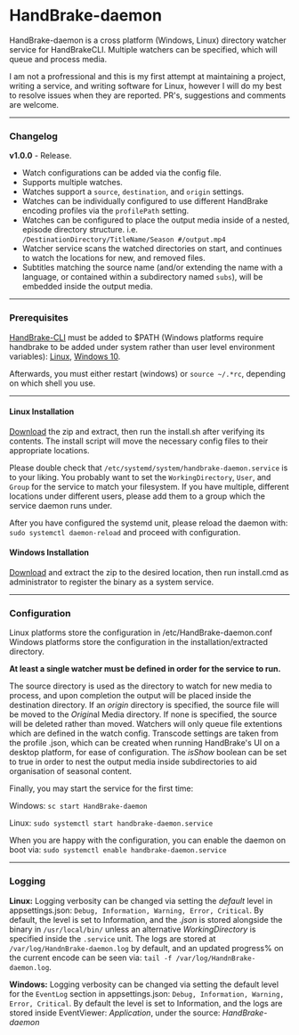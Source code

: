 ﻿# HandBrake-daemon

HandBrake-daemon is a cross platform (Windows, Linux) directory watcher service for HandBrakeCLI. Multiple watchers can be specified, which will queue and process media.

I am not a profressional and this is my first attempt at maintaining a project, writing a service, and writing software for Linux, however I will do my best to resolve issues when they are reported. PR's, suggestions and comments are welcome.

***
### Changelog

**v1.0.0** - Release.
* Watch configurations can be added via the config file.
* Supports multiple watches.
* Watches support a `source`, `destination`, and `origin` settings.
* Watches can be individually configured to use different HandBrake encoding profiles via the `profilePath` setting.
* Watches can be configured to place the output media inside of a nested, episode directory structure. i.e. `/DestinationDirectory/TitleName/Season #/output.mp4`
* Watcher service scans the watched directories on start, and continues to watch the locations for new, and removed files.
* Subtitles matching the source name (and/or extending the name with a language, or contained within a subdirectory named `subs`), will be embedded inside the output media.
***
### Prerequisites
[HandBrake-CLI](https://handbrake.fr/downloads2.php) must be added to $PATH (Windows platforms require handbrake to be added under system rather than user level environment variables): [Linux](https://opensource.com/article/17/6/set-path-linux), [Windows 10](https://www.architectryan.com/2018/03/17/add-to-the-path-on-windows-10/).

Afterwards, you must either restart (windows) or `source ~/.*rc`, depending on which shell you use.

***
#### Linux Installation
[Download]() the zip and extract, then run the install.sh after verifying its contents. The install script will move the necessary config files to their appropriate locations.

Please double check that `/etc/systemd/system/handbrake-daemon.service` is to your liking. You probably want to set the `WorkingDirectory`, `User`, and `Group` for the service to match your filesystem.
If you have multiple, different locations under different users, please add them to a group which the service daemon runs under.

After you have configured the systemd unit, please reload the daemon with: `sudo systemctl daemon-reload` and proceed with configuration.

#### Windows Installation
[Download]() and extract the zip to the desired location, then run install.cmd as administrator to register the binary as a system service.
***
### Configuration
Linux platforms store the configuration in /etc/HandBrake-daemon.conf
Windows platforms store the configuration in the installation/extracted directory.

**At least a single watcher must be defined in order for the service to run.**

The source directory is used as the directory to watch for new media to process, and upon completion the output will be placed inside the destination directory.
If an *origin* directory is specified, the source file will be moved to the *Origin*al Media directory.
If none is specified, the source will be deleted rather than moved.
Watchers will only queue file extentions which are defined in the watch config.
Transcode settings are taken from the profile .json, which can be created when running HandBrake's UI on a desktop platform, for ease of configuration.
The *isShow* boolean can be set to true in order to nest the output media inside subdirectories to aid organisation of seasonal content.

Finally, you may start the service for the first time:

Windows: `sc start HandBrake-daemon`

Linux: `sudo systemctl start handbrake-daemon.service`

When you are happy with the configuration, you can enable the daemon on boot via: `sudo systemctl enable handbrake-daemon.service`
***
### Logging

**Linux:** Logging verbosity can be changed via setting the *default* level in appsettings.json: `Debug, Information, Warning, Error, Critical`. By default, the level is set to Information, and the *.json* is stored alongside the binary in `/usr/local/bin/` unless an alternative *WorkingDirectory* is specified inside the `.service` unit. The logs are stored at `/var/log/HandnBrake-daemon.log` by default, and an updated progress% on the current encode can be seen via: `tail -f /var/log/HandnBrake-daemon.log`.

**Windows:** Logging verbosity can be changed via setting the default level for the `EventLog` section in appsettings.json: `Debug, Information, Warning, Error, Critical`. By default the level is set to Information, and the logs are stored inside EventViewer: *Application*, under the source: *HandBrake-daemon*


